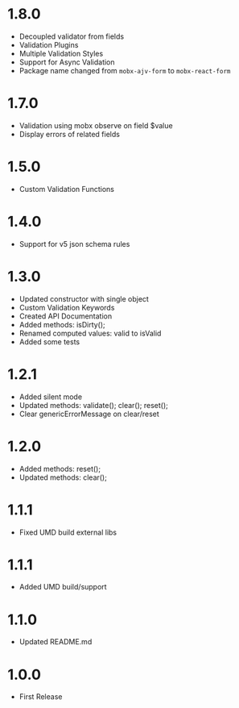 # 1.8.0

* Decoupled validator from fields
* Validation Plugins
* Multiple Validation Styles
* Support for Async Validation
* Package name changed from `mobx-ajv-form` to `mobx-react-form`

# 1.7.0

* Validation using mobx observe on field $value
* Display errors of related fields

# 1.5.0

* Custom Validation Functions

# 1.4.0

* Support for v5 json schema rules

# 1.3.0

* Updated constructor with single object
* Custom Validation Keywords
* Created API Documentation
* Added methods: isDirty();
* Renamed computed values: valid to isValid
* Added some tests

# 1.2.1

* Added silent mode
* Updated methods: validate(); clear(); reset();
* Clear genericErrorMessage on clear/reset

# 1.2.0

* Added methods: reset();
* Updated methods: clear();

# 1.1.1

* Fixed UMD build external libs

# 1.1.1

* Added UMD build/support

# 1.1.0

* Updated README.md

# 1.0.0

* First Release
